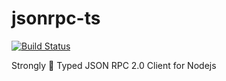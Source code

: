 # jsonrpc-ts
[![Build Status](https://travis-ci.org/shekohex/jsonrpc-ts.svg?branch=master)](https://travis-ci.org/shekohex/jsonrpc-ts)

Strongly 💪 Typed JSON RPC 2.0 Client for Nodejs
